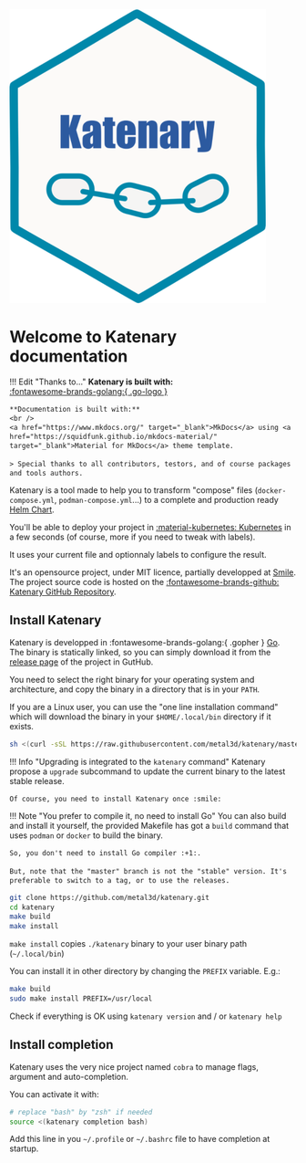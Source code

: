 <div class="md-center">
    <img src="statics/logo.png" />
</div>

# Welcome to Katenary documentation

!!! Edit "Thanks to..."
    **Katenary is built with:**
    <br /><a href="https://go.dev" target="_blank">:fontawesome-brands-golang:{ .go-logo }</a>

    **Documentation is built with:**
    <br />
    <a href="https://www.mkdocs.org/" target="_blank">MkDocs</a> using <a href="https://squidfunk.github.io/mkdocs-material/" target="_blank">Material for MkDocs</a> theme template.

    > Special thanks to all contributors, testors, and of course packages and tools authors.

Katenary is a tool made to help you to transform "compose" files (`docker-compose.yml`, `podman-compose.yml`...) to a complete and production ready [Helm Chart](https://helm.sh).

You'll be able to deploy your project in [:material-kubernetes: Kubernetes](https://kubernetes.io) in a few seconds (of course, more if you need to tweak with labels).

It uses your current file and optionnaly labels to configure the result.

It's an opensource project, under MIT licence, partially developped at [Smile](https://www.smile.eu). The project source code is hosted on the [:fontawesome-brands-github: Katenary GitHub Repository](https://github.com/metal3d/katenary).


## Install Katenary

Katenary is developped in :fontawesome-brands-golang:{ .gopher } [Go](https://go.dev). The binary is statically linked, so you can simply download it from the [release page](https://github.com/metal3d/katenary/releases) of the project in GutHub.

You need to select the right binary for your operating system and architecture, and copy the binary in a directory that is in your `PATH`.

If you are a Linux user, you can use the "one line installation command" which will download the binary in your `$HOME/.local/bin` directory if it exists.

```bash
sh <(curl -sSL https://raw.githubusercontent.com/metal3d/katenary/master/install.sh)
```

!!! Info "Upgrading is integrated to the `katenary` command"
    Katenary propose a `upgrade` subcommand to update the current binary to the latest stable release.

    Of course, you need to install Katenary once :smile:


!!! Note "You prefer to compile it, no need to install Go"
    You can also build and install it yourself, the provided Makefile has got a `build` command that uses `podman` or `docker` to build the binary. 

    So, you don't need to install Go compiler :+1:.

    But, note that the "master" branch is not the "stable" version. It's preferable to switch to a tag, or to use the releases.

```bash
git clone https://github.com/metal3d/katenary.git
cd katenary
make build
make install
```

`make install` copies `./katenary` binary to your user binary path (`~/.local/bin`) 

You can install it in other directory by changing the `PREFIX` variable. E.g.:

```bash
make build
sudo make install PREFIX=/usr/local
```

Check if everything is OK using `katenary version` and / or `katenary help`

## Install completion

Katenary uses the very nice project named `cobra` to manage flags, argument and auto-completion.

You can activate it with:
```bash
# replace "bash" by "zsh" if needed
source <(katenary completion bash)
```

Add this line in you `~/.profile` or `~/.bashrc` file to have completion at startup.


